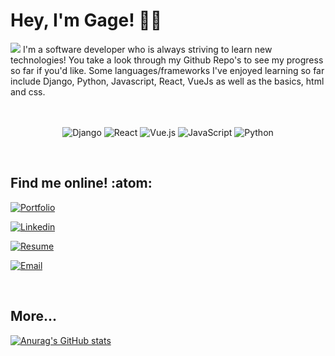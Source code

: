 # Hey, I'm Gage! :technologist:
<img src="https://gagelieble.com/static/portfolio_app/githubfiles/GithubCoverwhite.svg">
I'm a software developer who is always striving to learn new technologies! You take a look through my Github Repo's to see my progress so far if you'd like. Some languages/frameworks I've enjoyed learning so far include Django, Python, Javascript, React, VueJs as well as the basics, html and css.

<br>
<br>
<br>
 
  
<div align="center">
  
![Django](https://img.shields.io/badge/django-%23323330.svg?style=for-the-badge&logo=django&logoColor=white)
![React](https://img.shields.io/badge/react-%23323330.svg?style=for-the-badge&logo=react&logoColor=%2361DAFB)
![Vue.js](https://img.shields.io/badge/vuejs-%23323330.svg?style=for-the-badge&logo=vuedotjs&logoColor=%234FC08D)
![JavaScript](https://img.shields.io/badge/javascript-%23323330.svg?style=for-the-badge&logo=javascript&logoColor=%23F7DF1E)
![Python](https://img.shields.io/badge/python-%23323330?style=for-the-badge&logo=python&logoColor=4584b6)
  
</div>
  
<br>
  
## Find me online! :atom:

[![Portfolio]][Port_Link]

[Port_Link]: https://www.gagelieble.com/

<!--  -->

[![Linkedin]][Linkedin_Link]

[Linkedin_Link]: https://www.linkedin.com/in/gage-lieble/

<!--  -->

[![Resume]][Resume_Link]

[Resume_Link]: https://www.gagelieble.com/static/portfolio/imgs/GageLiebleSoftwareResume.pdf

<!--  -->

[![Email]][Email_Link]

[Email_Link]: mailto:gagelieble@gmail.com

<!--  -->

<br>

## More...
[![Anurag's GitHub stats](https://github-readme-stats.vercel.app/api?username=Gage-Lieble&theme=vue)](https://github.com/anuraghazra/github-readme-stats)






[Portfolio]: https://img.shields.io/badge/Portfolio-90dd90?style=for-the-badge&logoColor=black&logo=WindowsTerminal

[Linkedin]: https://img.shields.io/badge/Linkedin-90dd90?style=for-the-badge&logoColor=black&logo=Linkedin

[Resume]: https://img.shields.io/badge/Resume-90dd90?style=for-the-badge&logoColor=black&logo=ReadMe

[Email]: https://img.shields.io/badge/gagelieble@gmail.com-90dd90?style=for-the-badge&logoColor=black&logo=Mail.Ru

